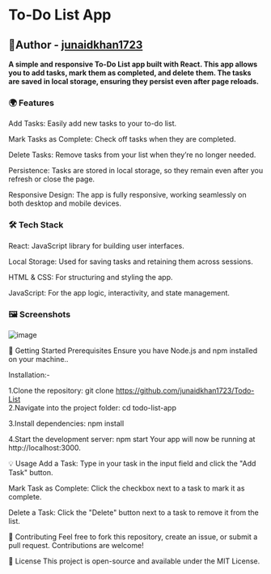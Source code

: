 <h1>To-Do List App</h1>
<h2>🙋Author - 
  <a href="#">junaidkhan1723</a></h2>

<strong>A simple and responsive To-Do List app built with React. This app allows you to add tasks, mark them as completed, and delete them. The tasks are saved in local storage, ensuring they persist even after page reloads.</strong>

<h3>🌍 Features</h3>
Add Tasks: Easily add new tasks to your to-do list.

Mark Tasks as Complete: Check off tasks when they are completed.

Delete Tasks: Remove tasks from your list when they’re no longer needed.

Persistence: Tasks are stored in local storage, so they remain even after you refresh or close the page.

Responsive Design: The app is fully responsive, working seamlessly on both desktop and mobile devices.

<h3>🛠️ Tech Stack</h3>
React: JavaScript library for building user interfaces.

Local Storage: Used for saving tasks and retaining them across sessions.

HTML & CSS: For structuring and styling the app.

JavaScript: For the app logic, interactivity, and state management.

<h3>🖼️ Screenshots</h3>

![image](https://github.com/user-attachments/assets/50b77b20-7c97-4956-9ef9-55ea55d29b20)


🚀 Getting Started
Prerequisites
Ensure you have Node.js and npm installed on your machine..

Installation:-

1.Clone the repository: git clone https://github.com/junaidkhan1723/Todo-List
\
2.Navigate into the project folder: cd todo-list-app

3.Install dependencies: npm install

4.Start the development server: npm start
Your app will now be running at http://localhost:3000.

💡 Usage
Add a Task: Type in your task in the input field and click the "Add Task" button.

Mark Task as Complete: Click the checkbox next to a task to mark it as complete.

Delete a Task: Click the "Delete" button next to a task to remove it from the list.

💬 Contributing
Feel free to fork this repository, create an issue, or submit a pull request. Contributions are welcome!

📄 License
This project is open-source and available under the MIT License.

